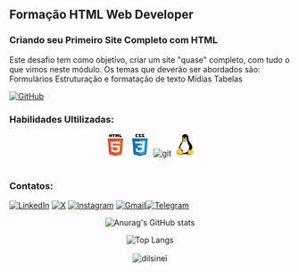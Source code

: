 ## Formação HTML Web Developer

### Criando seu Primeiro Site Completo com HTML

Este desafio tem como objetivo, criar um site "quase" completo, com tudo o que vimos neste módulo. 
Os temas que deverão ser abordados são:
Formulários
Estruturação e formatação de texto
Mídias
Tabelas

[![GitHub](https://img.shields.io/badge/GitHub-100000?style=for-the-badge&logo=github&logoColor=white)](https://github.com/dilsinei/angular-blog)


### Habilidades Ultilizadas:
<div class="habilidades" align="center">
<img src="https://raw.githubusercontent.com/devicons/devicon/master/icons/html5/html5-original-wordmark.svg" alt="html5" width="40" height="40"/>
<img src="https://raw.githubusercontent.com/devicons/devicon/master/icons/css3/css3-original-wordmark.svg" alt="css3" width="40" height="40"/>
<img src="https://www.vectorlogo.zone/logos/git-scm/git-scm-icon.svg" alt="git" width="40" height="40"/> 
<img src="https://raw.githubusercontent.com/devicons/devicon/master/icons/linux/linux-original.svg" alt="linux" width="40" height="40"/>
</div>
<br>

### Contatos: 
[![LinkedIn](https://img.shields.io/badge/LinkedIn-0077B5?style=for-the-badge&logo=linkedin&logoColor=white)](https://www.linkedin.com/in/dilsinei/) [![X](https://img.shields.io/badge/X-000?style=for-the-badge&logo=x)](https://x.com/dilsinei) [![Instagram](https://img.shields.io/badge/-Instagram-%23E4405F?style=for-the-badge&logo=instagram&logoColor=white)](https://www.instagram.com/dilsineiLucio/) [![Gmail](https://img.shields.io/badge/Gmail-333333?style=for-the-badge&logo=gmail&logoColor=red)](mailto:dilsinei@gmail.com)[![Telegram](https://img.shields.io/badge/Telegram-000?style=for-the-badge&logo=telegram&logoColor=2CA5E0)](https://t.me/dilsinei)

<div class="status" align="center">

![Anurag's GitHub stats](https://github-readme-stats.vercel.app/api?username=dilsinei&show_icons=true&theme=transparent)

![Top Langs](https://github-readme-stats-git-masterrstaa-rickstaa.vercel.app/api/top-langs/?username=dilsinei&bg_color=FFF&border_color=30A3DC&title_color=E94D5F&text_color=000)

<p><img align="center" src="https://github-readme-streak-stats.herokuapp.com/?user=dilsinei&" alt="dilsinei" /></p>

</div>

